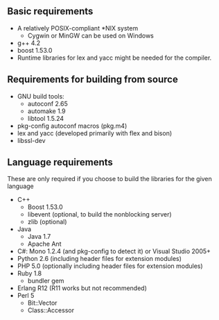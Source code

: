 
## Basic requirements
* A relatively POSIX-compliant *NIX system
    * Cygwin or MinGW can be used on Windows
* g++ 4.2
* boost 1.53.0
* Runtime libraries for lex and yacc might be needed for the compiler.

## Requirements for building from source
* GNU build tools: 
    * autoconf 2.65
    * automake 1.9
    * libtool 1.5.24
* pkg-config autoconf macros (pkg.m4)
* lex and yacc (developed primarily with flex and bison)
* libssl-dev

## Language requirements
These are only required if you choose to build the libraries for the given language

* C++
    * Boost 1.53.0
    * libevent (optional, to build the nonblocking server)
    * zlib (optional)
* Java
    * Java 1.7
    * Apache Ant
* C#: Mono 1.2.4 (and pkg-config to detect it) or Visual Studio 2005+
* Python 2.6 (including header files for extension modules)
* PHP 5.0 (optionally including header files for extension modules)
* Ruby 1.8
    * bundler gem
* Erlang R12 (R11 works but not recommended)
* Perl 5
    * Bit::Vector
    * Class::Accessor
